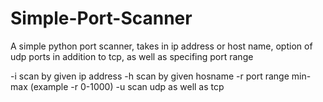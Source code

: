 # Simple-Port-Scanner
A simple python port scanner, takes in ip address or host name, option of udp ports in addition to tcp, as well as specifing port range

-i scan by given ip address
-h scan by given hosname
-r port range min-max (example -r 0-1000)
-u scan udp as well as tcp

